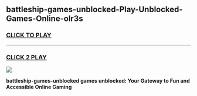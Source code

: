 
## battleship-games-unblocked-Play-Unblocked-Games-Online-olr3s
<h3>
<a href="https://premium76.site?title=battleship-games-unblocked&ref=25A">CLICK TO PLAY</a></h3>
<hr>

<h3>
<a href="https://premium76.site?title=battleship-games-unblocked&ref=25A">CLICK 2 PLAY</a>
  
</h3>

<a href="https://premium76.site?title=battleship-games-unblocked&ref=25A"><img src="https://clearcache.store/games.png"></a>


**battleship-games-unblocked games unblocked: Your Gateway to Fun and Accessible Online Gaming**
